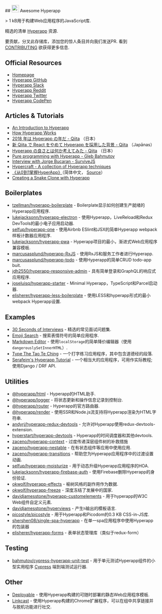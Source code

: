 <div class="github-widget" data-repo="hyperapp/awesome-hyperapp"></div>
## <img height=24 src=https://cdn.rawgit.com/JorgeBucaran/f53d2c00bafcf36e84ffd862f0dc2950/raw/882f20c970ff7d61aa04d44b92fc3530fa758bc0/Hyperapp.svg?sanitize=true> Awesome Hyperapp

&gt; 1 kB用于构建Web应用程序的JavaScript库.

精选的清单 [Hyperapp](https://github.com/hyperapp/hyperapp) 资源.

<!-- TOC -->


<!-- /TOC -->

 要贡献，分叉此存储库，添加您的惊人条目并向我们发送PR.  看到 [CONTRIBUTING](https://github.com/hyperapp/awesome-hyperapp/blob/master//CONTRIBUTING.md) 欲获得更多信息.

## Official Resources

* [Homepage](https://hyperapp.js.org)
* [Hyperapp GitHub](https://github.com/jorgebucaran/hyperapp)
* [Hyperapp Slack](https://hyperappjs.herokuapp.com/)
* [Hyperapp Reddit](https://www.reddit.com/r/hyperapp/)
* [Hyperapp Twitter](https://twitter.com/hyperappjs)
* [Hyperapp CodePen](https://codepen.io/hyperapp/)

## Articles & Tutorials

* [An Introduction to Hyperapp](https://www.sitepoint.com/hyperapp-1-kb-javascript-library/)
* [How Hyperapp Works](https://gist.github.com/JorgeBucaran/8dc33b7947f3193eb2ea3d5700e27036)
* [2018 年は Hyperapp の年だ - Qiita](https://qiita.com/JorgeBucaran/items/c48446babe0627e25ee6) （日本）
* [新 Qiita で React をやめて Hyperapp を採用した背景 - Qiita](https://qiita.com/yuku_t/items/2839e57a1933507f36b4) （Japānas）
* [Hyperapp の良さとは何か考えてみた - Qiita](https://qiita.com/ababup1192/items/0dd5c70bee5feaf5dea3) （日本）
* [Pure programming with Hyperapp - Gleb Bahmutov](https://glebbahmutov.com/blog/pure-programming-with-hyper-app)
* [Interview with Jorge Bucaran - SurviveJS](https://survivejs.com/blog/hyperapp-interview)
* [Hypercraft - A collection of Hyperapp techniques](https://zaceno.github.io/hypercraft/)
* [《从0到1掌握HyperApp》](https://hyperapp.js.cool/)（简体中文， [Source](https://github.com/willin/hyperapp.js.cool)）
* [Creating a Snake Clone with Hyperapp](https://dev.to/avalander/create-a-snake-clone-with-hyperapp-part-1-2ffn)

## Boilerplates

* [tzellman/hyperapp-boilerplate](https://github.com/tzellman/hyperapp-boilerplate) -  Boilerplate显示如何创建生产就绪的Hyperapp应用程序.
* [lukejacksonn/hyperapp-electron](https://github.com/lukejacksonn/hyperapp-electron) - 使用Hyperapp，LiveReload和Redux DevTools的最小电子应用启动器.
* [selfup/hyperapp-one](https://github.com/selfup/hyperapp-one) - 使用Airbnb ESlint和JSX的简单Hyperapp webpack样板计数器应用程序.
* [lukejacksonn/hyperapp-pwa](https://github.com/lukejacksonn/hyperapp-pwa) -  Hyperapp项目的最小，渐进式Web应用程序兼容模板.
* [marcusasplund/hyperapp-RxJS](https://github.com/marcusasplund/hyperapp-RxJS) - 使用RxJS和服务工作者进行Hyperapp.
* [marcusasplund/hyperapp-todo](https://github.com/marcusasplund/hyperapp-todo-simple) - 使用Hyperapp的简单CRUD todo-app buit.
* [jdh2550/hyperapp-responsive-admin](https://github.com/jdh2550/hyperapp-responsive-admin) - 具有简单登录和GraphQL的响应式应用程序.
* [joseluisq/hyperapp-starter](https://github.com/joseluisq/hyperapp-starter) -  Minimal Hyperapp，TypeScript和Parcel启动器.
* [elisherer/hyperapp-less-boilerplate](https://github.com/elisherer/hyperapp-less-boilerplate) - 使用LESS和hyperapp形式的最小webpack Hyperapp设置. 

## Examples

* [30 Seconds of Interviews](https://github.com/fejes713/30-seconds-of-interviews) - 精选的常见面试问题集.
* [Emoji Search](https://codepen.io/ismamz/pen/ppGMWM) - 搜索表情符号的简单应用程序.
* [Markdown Editor](https://codepen.io/ismamz/pen/wpNvmy) - 使用`localStorage`的简单降价编辑器（使用`dangerouslySetInnerHTML`）.
* [Type The Tao Te Ching](https://github.com/callum-oakley/type-the-tao-te-ching) - 一个打字练习应用程序，其中包含道德经的段落.
* [Serafeim's Hyperapp Tutorial](https://github.com/spapas/hyperapp-tutorial)   - 一个相当大的应用程序，可用作实际教程;  使用Django / DRF API.


## Utilities

* [@hyperapp/html](https://github.com/hyperapp/html) -  Hyperapp的HTML助手.
* [@hyperapp/logger](https://github.com/hyperapp/logger) - 将状态更新和操作信息记录到控制台.
* [@hyperapp/router](https://github.com/hyperapp/router) -  Hyperapp的官方路由器.
* [@hyperapp/render](https://github.com/hyperapp/render) - 使用SSR和Node.js流支持将Hyperapp渲染为HTML字符串.
* [andyrj/hyperapp-redux-devtools](https://github.com/andyrj/hyperapp-redux-devtools) - 允许对Hyperapp使用redux-devtools-extension.
* [hyperstart/hyperapp-devtools](https://github.com/hyperstart/hyperapp-devtools) -  Hyperapp的时间调度器和其他devtools.
* [zaceno/hyperapp-context](https://github.com/zaceno/hyperapp-context) - 过度传递深层组件树的补救措施
* [zaceno/hyperapp-nestable](https://github.com/zaceno/hyperapp-nestable) - 在有状态组件等应用中使用应用.
* [zaceno/hyperapp-transitions](https://github.com/zaceno/hyperapp-transitions) - 帮助您为Hyperapp应用程序中的过渡设置动画.
* [selfup/hyperapp-moisturize](https://github.com/selfup/hyperapp-moisturize) - 用于动态升级Hyperapp应用程序的HOA.
* [lukejacksonn/hyperapp-firebase-auth](https://github.com/lukejacksonn/hyperapp-firebase-auth) - 使用Firebase删除Hyperapp的身份验证.
* [okwolf/hyperapp-effects](https://github.com/okwolf/hyperapp-effects) - 榆树风格的副作用作为数据.
* [okwolf/hyperapp-freeze](https://github.com/okwolf/hyperapp-freeze) - 深度冻结了发展中的国家.
* [davidjamesstone/hyperapp-customelements](https://github.com/davidjamesstone/hyperapp-customelements) - 用于hyperapp的W3C Web组件自定义元素.
* [davidjamesstone/hyperviews](https://github.com/davidjamesstone/hyperviews) - 产生`h`输出的模板语言.
* [picostyle/picostyle](https://github.com/picostyle/picostyle) - 用于Hyperapp和Picodom的0.3 KB CSS-in-JS库.
* [shershen08/single-spa-hyperapp](https://github.com/shershen08/single-spa-hyperapp) - 在单一spa应用程序中使用Hyperapp的包装器
* [elisherer/hyperapp-forms](https://github.com/elisherer/hyperapp-forms) - 表单状态管理库（类似于redux-form）

## Testing

* [bahmutov/cypress-hyperapp-unit-test](https://github.com/bahmutov/cypress-hyperapp-unit-test) - 用于单元测试Hyperapp组件的小型实用程序 [Cypress](https://github.com/cypress-io/cypress) 端到端测试运行器.

## Other

* [Deployable](https://github.com/lukejacksonn/deployable) - 使用Hyperapp构建的可随时部署的静态Web应用程序模板.
* [Linkcast](https://github.com/ajaxtown/linkcast) - 使用Hyperapp构建的Chrome扩展程序，可以在组中共享链接并与脱机功能进行社交.
